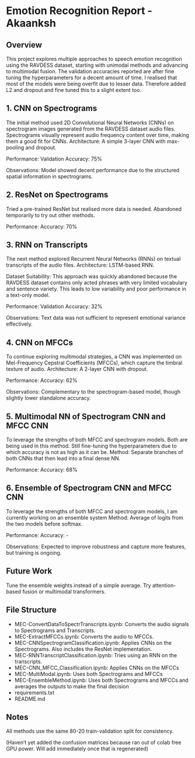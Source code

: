 # Emotion Recognition Report - Akaanksh
## Overview
This project explores multiple approaches to speech emotion recognition using the RAVDESS dataset, starting with unimodal methods and advancing to multimodal fusion.
The validation accuracies reported are after fine tuning the hyperparameters for a decent amount of time. I realised that most of the models were being overfit due to lesser data. Therefore added L2 and dropout and fine tuned this to a slight extent too.
## 1. CNN on Spectrograms
The initial method used 2D Convolutional Neural Networks (CNNs) on spectrogram images generated from the RAVDESS dataset audio files. Spectrograms visually represent audio frequency content over time, making them a good fit for CNNs.
Architecture: A simple 3-layer CNN with max-pooling and dropout.


Performance:
Validation Accuracy: 75%

Observations: Model showed decent performance due to the structured spatial information in spectrograms.
## 2. ResNet on Spectrograms
Tried a pre-trained ResNet but realised more data is needed. Abandoned temporarily to try out other methods.


Performance:
Accuracy: 70%



## 3. RNN on Transcripts
The next method explored Recurrent Neural Networks (RNNs) on textual transcripts of the audio files.
Architecture: LSTM-based RNN.


Dataset Suitability: This approach was quickly abandoned because the RAVDESS dataset contains only acted phrases with very limited vocabulary and sentence variety. This leads to low variability and poor performance in a text-only model.


Performance:
Validation Accuracy: 32%


Observations: Text data was not sufficient to represent emotional variance effectively.


## 4. CNN on MFCCs
To continue exploring multimodal strategies, a CNN was implemented on Mel-Frequency Cepstral Coefficients (MFCCs), which capture the timbral texture of audio.
Architecture: A 2-layer CNN with dropout.


Performance:
Accuracy: 62%


Observations: Complementary to the spectrogram-based model, though slightly lower standalone accuracy.


## 5. Multimodal NN of Spectrogram CNN and MFCC CNN
To leverage the strengths of both MFCC and spectrogram models. Both are being used in this method. Still fine-tuning the hyperparameters due to which accuracy is not as high as it can be.
Method: Separate branches of both CNNs that then lead into a final dense NN.


Performance:
Accuracy: 68%


## 6. Ensemble of Spectrogram CNN and MFCC CNN
To leverage the strengths of both MFCC and spectrogram models, I am currently working on an ensemble system
Method: Average of logits from the two models before softmax.


Performance:
Accuracy: - 


Observations: Expected to improve robustness and capture more features, but training is ongoing.


## Future Work
Tune the ensemble weights instead of a simple average.
Try attention-based fusion or multimodal transformers.


## File Structure
- MEC-ConvertDataToSpectrTranscripts.ipynb: Converts the audio signals to Spectrograms and Transcripts.
- MEC-ExtractMFCCs.ipynb: Converts the audio to MFCCs.
- MEC-CNNSpectrogramClassification.ipynb: Applies CNNs on the Spectrograms. Also includes the ResNet implementation.
- MEC-RNNTranscriptClassification.ipynb: Tries using an RNN on the transcripts.
- MEC-CNN_MFCC_Classification.ipynb: Applies CNNs on the MFCCs
- MEC-MultiModal.ipynb: Uses both Spectrograms and MFCCs
- MEC-EnsembleMethod.ipynb: Uses both Spectrograms and MFCCs and averages the outputs to make the final decision
- requirements.txt
- README.md




## Notes
All methods use the same 80-20 train-validation split for consistency.



(Haven’t yet added the confusion matrices because ran out of colab free GPU power. Will add immediately once that is regenerated)
